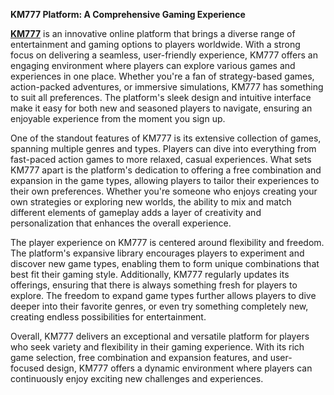 **KM777 Platform: A Comprehensive Gaming Experience**

**[KM777](https://km777.org)** is an innovative online platform that brings a diverse range of entertainment and gaming options to players worldwide. With a strong focus on delivering a seamless, user-friendly experience, KM777 offers an engaging environment where players can explore various games and experiences in one place. Whether you're a fan of strategy-based games, action-packed adventures, or immersive simulations, KM777 has something to suit all preferences. The platform's sleek design and intuitive interface make it easy for both new and seasoned players to navigate, ensuring an enjoyable experience from the moment you sign up.

One of the standout features of KM777 is its extensive collection of games, spanning multiple genres and types. Players can dive into everything from fast-paced action games to more relaxed, casual experiences. What sets KM777 apart is the platform's dedication to offering a free combination and expansion in the game types, allowing players to tailor their experiences to their own preferences. Whether you're someone who enjoys creating your own strategies or exploring new worlds, the ability to mix and match different elements of gameplay adds a layer of creativity and personalization that enhances the overall experience.

The player experience on KM777 is centered around flexibility and freedom. The platform's expansive library encourages players to experiment and discover new game types, enabling them to form unique combinations that best fit their gaming style. Additionally, KM777 regularly updates its offerings, ensuring that there is always something fresh for players to explore. The freedom to expand game types further allows players to dive deeper into their favorite genres, or even try something completely new, creating endless possibilities for entertainment.

Overall, KM777 delivers an exceptional and versatile platform for players who seek variety and flexibility in their gaming experience. With its rich game selection, free combination and expansion features, and user-focused design, KM777 offers a dynamic environment where players can continuously enjoy exciting new challenges and experiences.